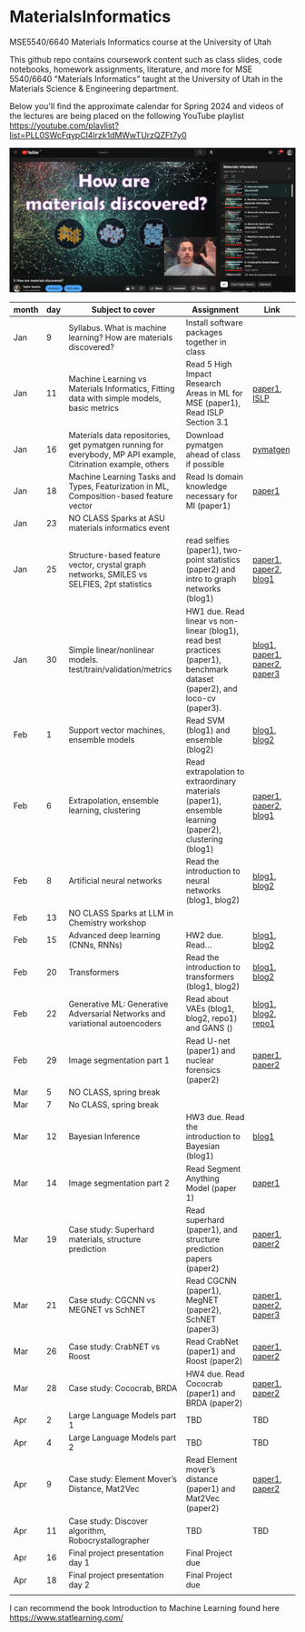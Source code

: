 # MaterialsInformatics
MSE5540/6640 Materials Informatics course at the University of Utah

This github repo contains coursework content such as class slides, code notebooks, homework assignments, literature, and more for MSE 5540/6640 "Materials Informatics" taught at the University of Utah in the Materials Science & Engineering department. 

Below you'll find the approximate calendar for Spring 2024 and videos of the lectures are being placed on the following YouTube playlist
https://youtube.com/playlist?list=PLL0SWcFqypCl4lrzk1dMWwTUrzQZFt7y0

![My Image](YT_playlist.jpg)


| month | day | Subject to cover                                                                          | Assignment                                                                                                                  | Link                          |
|-------|-----|-------------------------------------------------------------------------------------------|-----------------------------------------------------------------------------------------------------------------------------|-------------------------------|
| Jan   | 9  | Syllabus. What is machine learning? How are materials discovered?                         |  Install software packages together in class                                                                                                                           |                               |
| Jan   | 11  | Machine Learning vs Materials Informatics, Fitting data with simple models, basic metrics                    | Read 5 High Impact Research Areas in ML for MSE (paper1), Read ISLP Section 3.1                                  | [paper1](https://doi.org/10.1021/acs.chemmater.9b04078), [ISLP](https://www.statlearning.com/)               |
| Jan   | 16  | Materials data repositories, get pymatgen running for everybody, MP API example, Citrination example, others           | Download pymatgen ahead of class if possible                                                                                | [pymatgen](https://pymatgen.org/installation.html)                      |
| Jan   | 18  | Machine Learning Tasks and Types, Featurization in ML, Composition-based feature vector   | Read Is domain knowledge necessary for MI (paper1)                                                                          | [paper1](https://doi.org/10.1007/s40192-020-00179-z)                       |
| Jan   | 23  | NO CLASS Sparks at ASU materials informatics event | ||
| Jan   | 25  | Structure-based feature vector, crystal graph networks, SMILES vs SELFIES, 2pt statistics | read selfies (paper1), two-point statistics (paper2) and intro to graph networks (blog1)                                    | [paper1](https://doi.org/10.1088/2632-2153/aba947), [paper2](https://linkinghub.elsevier.com/retrieve/pii/S1359645408004886), [blog1](https://distill.pub/2021/gnn-intro/)         |
| Jan   | 30  | Simple linear/nonlinear models. test/train/validation/metrics                             | HW1 due. Read linear vs non-linear (blog1), read best practices (paper1), benchmark dataset (paper2), and loco-cv (paper3). | [blog1](https://statisticsbyjim.com/regression/choose-linear-nonlinear-regression/), [paper1](https://doi.org/10.1021/acs.chemmater.0c01907), [paper2](https://doi.org/10.1038/s41524-020-00406-3), [paper3](https://doi.org/10.1039/C8ME00012C) |
| Feb   | 1   | Support vector machines, ensemble models                                                  | Read SVM (blog1) and ensemble (blog2)                                                                                       | [blog1](https://towardsdatascience.com/the-complete-guide-to-support-vector-machine-svm-f1a820d8af0b), [blog2](https://towardsdatascience.com/ensemble-methods-bagging-boosting-and-stacking-c9214a10a205)                  |
| Feb   | 6   | Extrapolation, ensemble learning, clustering                                              | Read extrapolation to extraordinary materials (paper1), ensemble learning (paper2), clustering (blog1)                      | [paper1](https://doi.org/10.1016/j.commatsci.2019.109498), [paper2](https://doi.org/10.1007/s40192-020-00178-0), [blog1](https://towardsdatascience.com/how-exactly-umap-works-13e3040e1668)         |
| Feb   | 8   | Artificial neural networks                                                                | Read the introduction to neural networks (blog1, blog2)                                                                     | [blog1](https://towardsdatascience.com/machine-learning-for-beginners-an-introduction-to-neural-networks-d49f22d238f9), [blog2](https://towardsdatascience.com/a-gentle-introduction-to-neural-networks-series-part-1-2b90b87795bc)                  |
| Feb   | 13  | NO CLASS Sparks at LLM in Chemistry workshop  |||
| Feb   | 15  | Advanced deep learning (CNNs, RNNs)                                                       | HW2 due. Read…                                                                                                              | [blog1](https://towardsdatascience.com/a-comprehensive-guide-to-convolutional-neural-networks-the-eli5-way-3bd2b1164a53), [blog2](https://towardsdatascience.com/a-comprehensive-guide-to-convolutional-neural-networks-the-eli5-way-3bd2b1164a53)                  |
| Feb   | 20  | Transformers                                                                              | Read the introduction to transformers (blog1, blog2)                                                                        | [blog1](https://medium.com/inside-machine-learning/what-is-a-transformer-d07dd1fbec04), [blog2](https://towardsdatascience.com/illustrated-guide-to-transformers-step-by-step-explanation-f74876522bc0)                  |
| Feb   | 22  | Generative ML: Generative Adversarial Networks and variational autoencoders               | Read about VAEs (blog1, blog2, repo1) and GANS ()                                                                           | [blog1](https://visualstudiomagazine.com/articles/2021/05/06/variational-autoencoder.aspx?m=1), [blog2](https://debuggercafe.com/getting-started-with-variational-autoencoder-using-pytorch/), [repo1](https://github.com/AntixK/PyTorch-VAE)           |
| Feb    | 29  | Image segmentation part 1                                                                 | Read U-net (paper1) and nuclear forensics (paper2)                                                                                                                         |   [paper1](https://arxiv.org/pdf/1505.04597.pdf), [paper2](https://doi.org/10.1016/j.jnucmat.2019.01.042)                            |
| Mar   | 5  | NO CLASS, spring break |||
| Mar   | 7  | No CLASS, spring break |||
| Mar   | 12  | Bayesian Inference                                                                        | HW3 due. Read the introduction to Bayesian (blog1)                                                                          | [blog1](https://distill.pub/2019/visual-exploration-gaussian-processes/)                        |
| Mar   | 14  | Image segmentation part 2                                                                 | Read Segment Anything Model (paper 1)                                                                                                                         |   [paper1](https://arxiv.org/abs/2304.02643)                           |
| Mar   | 19  | Case study: Superhard materials, structure prediction                                     | Read superhard (paper1), and structure prediction papers (paper2)                                                           | [paper1](https://doi.org/10.1021/jacs.8b02717), [paper2](https://doi.org/10.1021/acs.chemmater.7b05304)                |
| Mar   | 21  | Case study: CGCNN vs MEGNET vs SchNET                                                     | Read CGCNN (paper1), MegNET (paper2), SchNET (paper3)                                                                       | [paper1](https://doi.org/10.1103/PhysRevLett.120.145301), [paper2](https://doi.org/10.1021/acs.chemmater.9b01294), [paper3](https://arxiv.org/abs/1706.08566)        |
| Mar   | 26  | Case study: CrabNET vs Roost                                                              | Read CrabNet (paper1) and Roost (paper2)                                                                                    | [paper1](https://doi.org/10.1038/s41524-021-00545-1), [paper2](https://doi.org/10.1038/s41467-020-19964-7)                |
| Mar   | 28  | Case study: Cococrab, BRDA                                                                | HW4 due. Read Cococrab (paper1) and BRDA (paper2)                                                                           | [paper1](https://doi.org/10.1007/s40192-021-00242-3), [paper2](https://chemrxiv.org/engage/api-gateway/chemrxiv/assets/orp/resource/item/61232ed2ded28ab922866adb/original/comparing-transfer-learning-to-feature-optimization-in-microstructure-classification.pdf)                |
| Apr   | 2   | Large Language Models part 1                                                          | TBD                                                                     | TBD                           |
| Apr   | 4   | Large Language Models part 2                                                          | TBD                                                                                                                         | TBD                           |
| Apr   | 9  | Case study: Element Mover’s Distance, Mat2Vec                                             | Read Element mover’s distance (paper1) and Mat2Vec (paper2)                                                                 | [paper1](https://doi.org/10.1007/s40192-021-00242-3), [paper2](https://chemrxiv.org/engage/api-gateway/chemrxiv/assets/orp/resource/item/61232ed2ded28ab922866adb/original/comparing-transfer-learning-to-feature-optimization-in-microstructure-classification.pdf)                |
| Apr   | 11  | Case study: Discover algorithm, Robocrystallographer                                      | TBD                                                                                                                         | TBD                           |
| Apr   | 16  | Final project presentation day 1                                                          | Final Project due                                                                                                           |                               |
| Apr   | 18  | Final project presentation day 2                                                          | Final Project due                                                                                                           |                               |
|       |     |                                                                                           |                                                                                                                             |                               |


I can recommend the book Introduction to Machine Learning found here https://www.statlearning.com/
